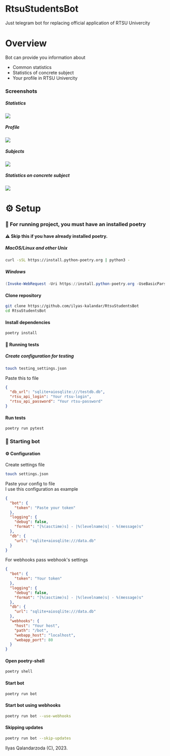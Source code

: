 # RtsuStudentsBot

Just telegram bot for replacing official application of RTSU Univercity 

# Overview

Bot can provide you information about
<ul>
  <li>Common statistics</li>
  <li>Statistics of concrete subject</li>
  <li>Your profile in RTSU Univercity</li>
</ul>

### Screenshots

##### Statistics

<img src='.github/stat.png'>

##### Profile

<img src='.github/profile.png'>

##### Subjects

<img src='.github/subjects_list.png'>

##### Statistics on concrete subject

<img src='.github/concrete_subject.png'>

# ⚙️ Setup

### 🚀 For running project, you must have an installed poetry
#### ⚠️ Skip this if you have already installed poetry. 

##### MacOS/Linux and other Unix

```bash
curl -sSL https://install.python-poetry.org | python3 -
```
##### Windows

```powershell
(Invoke-WebRequest -Uri https://install.python-poetry.org -UseBasicParsing).Content | py -
```

#### Clone repository

```bash
git clone https://github.com/ilyas-kalandar/RtsuStudentsBot
cd RtsuStudentsBot
```

#### Install dependencies

```bash
poetry install
```

#### 🧪 Running tests

##### Create configuration for testing

```bash
touch testing_settings.json
```

Paste this to file

```json
{
  "db_url": "sqlite+aiosqlite:///testdb.db",
  "rtsu_api_login": "Your rtsu-login",
  "rtsu_api_password": "Your rtsu-password"
}
```

#### Run tests

```bash
poetry run pytest
```

### 🚀 Starting bot

#### ⚙️ Configuration

Create settings file
```bash
touch settings.json
```

Paste your config to file <br/>
I use this configuration as example

```json
{
  "bot": {
    "token": "Paste your token"
  },
  "logging": {
    "debug": false,
    "format": "[%(asctime)s] - |%(levelname)s| - %(message)s"
  },
  "db": {
    "url": "sqlite+aiosqlite:///data.db"
  }
}
```

For webhooks pass webhook's settings
```json
{
  "bot": {
    "token": "Your token"
  },
  "logging": {
    "debug": false,
    "format": "[%(asctime)s] - |%(levelname)s| - %(message)s"
  },
  "db": {
    "url": "sqlite+aiosqlite:///data.db"
  },
  "webhooks": {
    "host": "Your host",
    "path": "/bot",
    "webapp_host": "localhost",
    "webapp_port": 80
  }
}

```
#### Open poetry-shell

```bash
poetry shell
```

#### Start bot

```bash
poetry run bot 
```

#### Start bot using webhooks

```bash
poetry run bot --use-webhooks
```

#### Skipping updates
```bash
poetry run bot --skip-updates
```

Ilyas Qalandarzoda (C), 2023.

